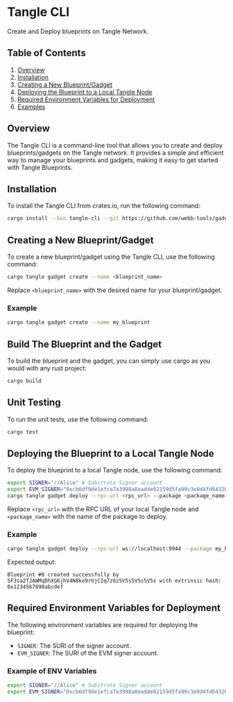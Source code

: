 # Tangle CLI

Create and Deploy blueprints on Tangle Network.

## Table of Contents

1. [Overview](#overview)
2. [Installation](#installation)
3. [Creating a New Blueprint/Gadget](#creating-a-new-blueprintgadget)
4. [Deploying the Blueprint to a Local Tangle Node](#deploying-the-blueprint-to-a-local-tangle-node)
5. [Required Environment Variables for Deployment](#required-environment-variables-for-deployment)
6. [Examples](#example)

## Overview

The Tangle CLI is a command-line tool that allows you to create and deploy blueprints/gadgets on the Tangle network. It provides a simple and efficient way to manage your blueprints and gadgets, making it easy to get started with Tangle Blueprints.

## Installation

To install the Tangle CLI from crates.io, run the following command:

```bash
cargo install --bin tangle-cli --git https://github.com/webb-tools/gadget --force
```

## Creating a New Blueprint/Gadget

To create a new blueprint/gadget using the Tangle CLI, use the following command:

```bash
cargo tangle gadget create --name <blueprint_name>
```

Replace `<blueprint_name>` with the desired name for your blueprint/gadget.

### Example

```bash
cargo tangle gadget create --name my_blueprint
```

## Build The Blueprint and the Gadget

To build the blueprint and the gadget, you can simply use cargo as you would with any rust project:

```bash
cargo build
```

## Unit Testing

To run the unit tests, use the following command:

```bash
cargo test
```

## Deploying the Blueprint to a Local Tangle Node

To deploy the blueprint to a local Tangle node, use the following command:

```bash
export SIGNER="//Alice" # Substrate Signer account
export EVM_SIGNER="0xcb6df9de1efca7a3998a8ead4e02159d5fa99c3e0d4fd6432667390bb4726854" # EVM signer account
cargo tangle gadget deploy --rpc-url <rpc_url> --package <package_name>
```

Replace `<rpc_url>` with the RPC URL of your local Tangle node and `<package_name>` with the name of the package to deploy.

### Example

```bash
cargo tangle gadget deploy --rpc-url ws://localhost:9944 --package my_blueprint
```

Expected output:

```
Blueprint #0 created successfully by 5F3sa2TJAWMqDhXG6jhV4N8ko9rUjC2q7z6z5V5s5V5s5V5s with extrinsic hash: 0x1234567890abcdef
```

## Required Environment Variables for Deployment

The following environment variables are required for deploying the blueprint:

- `SIGNER`: The SURI of the signer account.
- `EVM_SIGNER`: The SURI of the EVM signer account.

### Example of ENV Variables

```bash
export SIGNER="//Alice" # Substrate Signer account
export EVM_SIGNER="0xcb6df9de1efca7a3998a8ead4e02159d5fa99c3e0d4fd6432667390bb4726854" # EVM signer account
```
